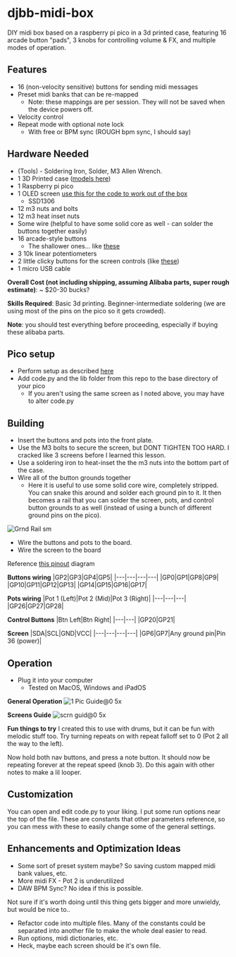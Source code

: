 # djbb-midi-box
DIY midi box based on a raspberry pi pico in a 3d printed case, featuring 16 arcade button "pads", 3 knobs for controlling volume & FX, and multiple modes of operation.

## Features
* 16 (non-velocity sensitive) buttons for sending midi messages
* Preset midi banks that can be re-mapped
  * Note: these mappings are per session. They will not be saved when the device powers off.
* Velocity control
* Repeat mode with optional note lock
  * With free or BPM sync (ROUGH bpm sync, I should say)

## Hardware Needed
* (Tools) - Soldering Iron, Solder, M3 Allen Wrench.
* 1 3D Printed case ([models here](https://www.printables.com/model/188671-djbb-arcade-button-midi-controller))
* 1 Raspberry pi pico
* 1 OLED screen [use this for the code to work out of the box](https://www.aliexpress.com/item/32957309383.html?spm=a2g0o.order_list.0.0.4488194dIRto7O)
  * SSD1306
* 12 m3 nuts and bolts
* 12 m3 heat inset nuts
* Some wire (helpful to have some solid core as well - can solder the buttons together easily)
* 16 arcade-style buttons
  * The shallower ones... like [these](https://www.aliexpress.com/item/4000751585184.html?spm=a2g0o.order_list.0.0.11481802rvdrTG) 
* 3 10k linear potentiometers
* 2 little clicky buttons for the screen controls (like [these](https://www.amazon.com/TWTADE-Yellow-Orange-6x6x5mm-Tactile/dp/B07C7211PJ/ref=sr_1_18?crid=3IQJG5HKILGWG&keywords=push+button+small+breadboard&qid=1651343850&sprefix=push+button+small+breadboar%2Caps%2C90&sr=8-18))
* 1 micro USB cable

**Overall Cost (not including shipping, assuming Alibaba parts, super rough estimate)**: ~ $20-30 bucks?

**Skills Required**: Basic 3d printing. Beginner-intermediate soldering (we are using most of the pins on the pico so it gets crowded).

**Note**: you should test everything before proceeding, especially if buying these alibaba parts.

## Pico setup
* Perform setup as described [here](https://www.raspberrypi.com/documentation/microcontrollers/micropython.html)
* Add code.py and the lib folder from this repo to the base directory of your pico
  * If you aren't using the same screen as I noted above, you may have to alter code.py 

## Building
* Insert the buttons and pots into the front plate.
* Use the M3 bolts to secure the screen, but DONT TIGHTEN TOO HARD. I cracked like 3 screens before I learned this lesson.
* Use a soldering iron to heat-inset the the m3 nuts into the bottom part of the case.
* Wire all of the button grounds together
  * Here it is useful to use some solid core wire, completely stripped. You can snake this around and solder each ground pin to it. It then becomes a rail that you can solder the screen, pots, and control button grounds to as well (instead of using a bunch of different ground pins on the pico). 

![Grnd Rail sm](https://user-images.githubusercontent.com/47721204/166162456-64432c59-6e11-4873-87d4-340109d0cc52.jpg)


* Wire the buttons and pots to the board.
* Wire the screen to the board

Reference [this pinout](https://datasheets.raspberrypi.com/pico/Pico-R3-A4-Pinout.pdf) diagram

**Buttons wiring**
|GP2|GP3|GP4|GP5|
|---|---|---|---|
|GP0|GP1|GP8|GP9|
|GP10|GP11|GP12|GP13|
|GP14|GP15|GP16|GP17|

**Pots wiring**
|Pot 1 (Left)|Pot 2 (Mid)|Pot 3 (Right)|
|---|---|---|
|GP26|GP27|GP28|

**Control Buttons**
|Btn Left|Btn Right|
|---|---|
|GP20|GP21|

**Screen**
|SDA|SCL|GND|VCC|
|---|---|---|---|
|GP6|GP7|Any ground pin|Pin 36 (power)|

## Operation
* Plug it into your computer
  * Tested on MacOS, Windows and iPadOS

**General Operation**
![1 Pic Guide@0 5x](https://user-images.githubusercontent.com/47721204/166162447-f6612633-b3dd-44f2-8d21-a83da9dc8450.jpg)


**Screens Guide**
![scrn guid@0 5x](https://user-images.githubusercontent.com/47721204/166162453-ea4f6f45-ff22-409b-90e7-eaad3359af39.jpg)

**Fun things to try**
I created this to use with drums, but it can be fun with melodic stuff too. Try turning repeats on with repeat falloff set to 0 (Pot 2 all the way to the left). 

Now hold both nav buttons, and press a note button. It should now be repeating forever at the repeat speed (knob 3). Do this again with other notes to make a lil looper.

## Customization
You can open and edit code.py to your liking. I put some run options near the top of the file. These are constants that other parameters reference, so you can mess with these to easily change some of the general settings.

## Enhancements and Optimization Ideas

* Some sort of preset system maybe? So saving custom mapped midi bank values, etc.
* More midi FX - Pot 2 is underutilized
* DAW BPM Sync? No idea if this is possible.

Not sure if it's worth doing until this thing gets bigger and more unwieldy, but would be nice to..

* Refactor code into multiple files. Many of the constants could be separated into another file to make the whole deal easier to read.
 * Run options, midi dictionaries, etc.
* Heck, maybe each screen should be it's own file.
